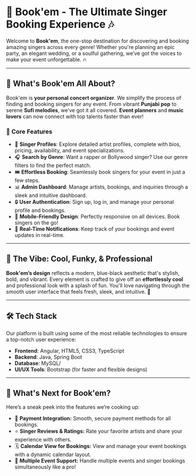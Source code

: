 # 🎤 **Book'em** - The Ultimate Singer Booking Experience 🎶

Welcome to **Book'em**, the one-stop destination for discovering and booking amazing singers across every genre! Whether you're planning an epic party, an elegant wedding, or a soulful gathering, we’ve got the voices to make your event unforgettable. 🔥

---

## 🚀 **What's Book'em All About?**

Book'em is **your personal concert organizer**. We simplify the process of finding and booking singers for any event. From vibrant **Punjabi pop** to serene **Sufi melodies**, we’ve got it all covered. **Event planners** and **music lovers** can now connect with top talents faster than ever!

### 💎 **Core Features**

- 🎤 **Singer Profiles**: Explore detailed artist profiles, complete with bios, pricing, availability, and event specializations.
- 🎧 **Search by Genre**: Want a rapper or Bollywood singer? Use our genre filters to find the perfect match.
- 🎟️ **Effortless Booking**: Seamlessly book singers for your event in just a few steps.
- 📊 **Admin Dashboard**: Manage artists, bookings, and inquiries through a sleek and intuitive dashboard.
- 🔒 **User Authentication**: Sign up, log in, and manage your personal profile and bookings.
- 📱 **Mobile-Friendly Design**: Perfectly responsive on all devices. Book singers on the go!
- 💬 **Real-Time Notifications**: Keep track of your bookings and event updates in real-time.

---

## 🎨 **The Vibe: Cool, Funky, & Professional**

**Book'em’s design** reflects a modern, blue-black aesthetic that's stylish, bold, and vibrant. Every element is crafted to give off an **effortlessly cool** and professional look with a splash of fun. You'll love navigating through the smooth user interface that feels fresh, sleek, and intuitive. 🌟

---

## 🛠️ **Tech Stack**

Our platform is built using some of the most reliable technologies to ensure a top-notch user experience:
- **Frontend**: Angular, HTML5, CSS3, TypeScript
- **Backend**: Java, Spring Boot
- **Database**: MySQL/
- **UI/UX Tools**: Bootstrap (for faster and flexible designs)

---

## 🌱 **What's Next for Book'em?**
Here’s a sneak peek into the features we’re cooking up:

- 🎯 **Payment Integration:** Smooth, secure payment methods for all bookings.
- ⭐ **Singer Reviews & Ratings:** Rate your favorite artists and share your experience with others.
- 🗓️ **Calendar View for Bookings:** View and manage your event bookings with a dynamic calendar layout.
- 💼 **Multiple Event Support:** Handle multiple events and singer bookings simultaneously like a pro!
